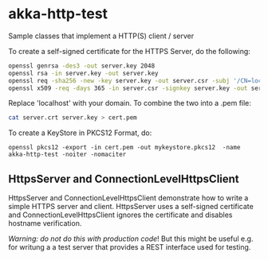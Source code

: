 # akka-http-test
Sample classes that implement a HTTP(S) client / server

To create a self-signed certificate for the HTTPS Server, do the following:

```bash
openssl genrsa -des3 -out server.key 2048
openssl rsa -in server.key -out server.key
openssl req -sha256 -new -key server.key -out server.csr -subj '/CN=localhost'
openssl x509 -req -days 365 -in server.csr -signkey server.key -out server.crt
```

Replace 'localhost' with your domain. To combine the two into a .pem file:

```bash
cat server.crt server.key > cert.pem
```
To create a KeyStore in PKCS12 Format, do:

```
openssl pkcs12 -export -in cert.pem -out mykeystore.pkcs12  -name akka-http-test -noiter -nomaciter
```
## HttpsServer and ConnectionLevelHttpsClient

HttpsServer and ConnectionLevelHttpsClient demonstrate how to write a simple HTTPS server and client. HttpsServer uses a self-signed certificate and ConnectionLevelHttpsClient ignores the certificate and disables hostname verification.

_Warning: do not do this with production code_! But this might be useful e.g. for writung a a test server that provides a REST interface used for testing.
